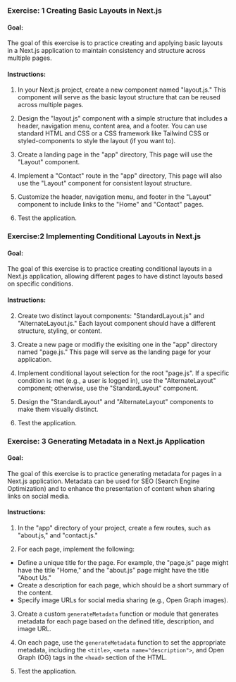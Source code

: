 ### Exercise: 1 Creating Basic Layouts in Next.js

#### Goal:

The goal of this exercise is to practice creating and applying basic layouts in a Next.js application to maintain consistency and structure across multiple pages.

#### Instructions:

1. In your Next.js project, create a new component named "layout.js." This component will serve as the basic layout structure that can be reused across multiple pages.

2. Design the "layout.js" component with a simple structure that includes a header, navigation menu, content area, and a footer. You can use standard HTML and CSS or a CSS framework like Tailwind CSS or styled-components to style the layout (if you want to).

3. Create a landing page in the "app" directory, This page will use the "Layout" component.

4. Implement a "Contact" route in the "app" directory, This page will also use the "Layout" component for consistent layout structure.

5. Customize the header, navigation menu, and footer in the "Layout" component to include links to the "Home" and "Contact" pages.

6. Test the application.

### Exercise:2 Implementing Conditional Layouts in Next.js

#### Goal:

The goal of this exercise is to practice creating conditional layouts in a Next.js application, allowing different pages to have distinct layouts based on specific conditions.

#### Instructions:

2. Create two distinct layout components: "StandardLayout.js" and "AlternateLayout.js." Each layout component should have a different structure, styling, or content.

3. Create a new page or modifiy the exisiting one in the "app" directory named "page.js." This page will serve as the landing page for your application.

4. Implement conditional layout selection for the root "page.js". If a specific condition is met (e.g., a user is logged in), use the "AlternateLayout" component; otherwise, use the "StandardLayout" component.

5. Design the "StandardLayout" and "AlternateLayout" components to make them visually distinct.

6. Test the application.

### Exercise: 3 Generating Metadata in a Next.js Application

#### Goal:

The goal of this exercise is to practice generating metadata for pages in a Next.js application. Metadata can be used for SEO (Search Engine Optimization) and to enhance the presentation of content when sharing links on social media.

#### Instructions:

1. In the "app" directory of your project, create a few routes, such as "about.js," and "contact.js."

2. For each page, implement the following:

- Define a unique title for the page. For example, the "page.js" page might have the title "Home," and the "about.js" page might have the title "About Us."
- Create a description for each page, which should be a short summary of the content.
- Specify image URLs for social media sharing (e.g., Open Graph images).

3. Create a custom `generateMetadata` function or module that generates metadata for each page based on the defined title, description, and image URL.

4. On each page, use the `generateMetadata` function to set the appropriate metadata, including the `<title>`, `<meta name="description">`, and Open Graph (OG) tags in the `<head>` section of the HTML.

5. Test the application.

